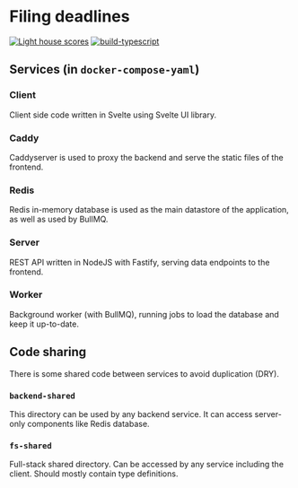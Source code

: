 # Filing deadlines
[![Light house scores](https://github.com/mrbrianevans/filing-deadlines/actions/workflows/lighthouse.yaml/badge.svg)](https://github.com/mrbrianevans/filing-deadlines/actions/workflows/lighthouse.yaml)
[![build-typescript](https://github.com/mrbrianevans/filing-deadlines/actions/workflows/build.yaml/badge.svg)](https://github.com/mrbrianevans/filing-deadlines/actions/workflows/build.yaml)

## Services (in `docker-compose-yaml`)

### Client
Client side code written in Svelte using Svelte UI library.

### Caddy
Caddyserver is used to proxy the backend and serve the static files of the frontend.

### Redis
Redis in-memory database is used as the main datastore of the application, as well as used by BullMQ.

### Server
REST API written in NodeJS with Fastify, serving data endpoints to the frontend.

### Worker
Background worker (with BullMQ), running jobs to load the database and keep it up-to-date.


## Code sharing
There is some shared code between services to avoid duplication (DRY).

### `backend-shared`
This directory can be used by any backend service. It can access server-only components like Redis database.

### `fs-shared`
Full-stack shared directory. Can be accessed by any service including the client. Should mostly contain type definitions.

